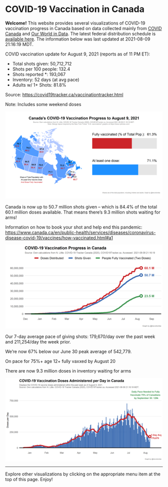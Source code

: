 COVID-19 Vaccination in Canada
==============================

**Welcome!** This website provides several visualizations of COVID-19
vaccination progress in Canada based on data collected mainly from
[COVID Canada](https://covid19tracker.ca/vaccinationtracker.html) and
[Our World in Data](https://ourworldindata.org/covid-vaccinations). The
latest federal distribution schedule is [available
here](https://www.canada.ca/en/public-health/services/diseases/2019-novel-coronavirus-infection/prevention-risks/covid-19-vaccine-treatment/vaccine-rollout.html).
The information below was last updated at 2021-08-09 21:16:19 MDT.

COVID vaccination update for August 9, 2021 (reports as of 11 PM ET):

-   Total shots given: 50,712,712
-   Shots per 100 people: 132.4
-   Shots reported \*: 193,067
-   Inventory: 52 days (at avg pace)
-   Adults w/ 1+ Shots: 81.8%

Source:
<a href="https://covid19tracker.ca/vaccinationtracker.html" class="uri">https://covid19tracker.ca/vaccinationtracker.html</a>

Note: Includes some weekend doses

![](Plots/plot_main.png)

Canada is now up to 50.7 million shots given – which is 84.4% of the
total 60.1 million doses available. That means there’s 9.3 million shots
waiting for arms!

Information on how to book your shot and help end this pandemic:
<a href="https://www.canada.ca/en/public-health/services/diseases/coronavirus-disease-covid-19/vaccines/how-vaccinated.html#a1" class="uri">https://www.canada.ca/en/public-health/services/diseases/coronavirus-disease-covid-19/vaccines/how-vaccinated.html#a1</a>

![](Plots/plot_total.png)

Our 7-day average pace of giving shots: 179,670/day over the past week
and 211,254/day the week prior.

We’re now 67% below our June 30 peak average of 542,779.

On pace for 75%+ age 12+ fully vaxxed by August 20

There are now 9.3 million doses in inventory waiting for arms

![](Plots/pace_national.png)

------------------------------------------------------------------------

Explore other visualizations by clicking on the appropriate menu item at
the top of this page. Enjoy!
